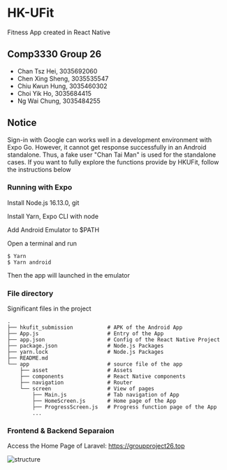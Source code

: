 # HK-UFit
Fitness App created in React Native

## Comp3330 Group 26
- Chan Tsz Hei, 3035692060
- Chen Xing Sheng, 3035535547
- Chiu Kwun Hung, 3035460302
- Choi Yik Ho, 3035684415
- Ng Wai Chung, 3035484255

## Notice

Sign-in with Google can works well in a development environment with Expo Go. However, it cannot get response successfully in an Android standalone. Thus, a fake user "Chan Tai Man" is used for the standalone cases. If you want to fully explore the functions provide by HKUFit, follow the instructions below

### Running with Expo

Install Node.js 16.13.0, git

Install Yarn, Expo CLI with node

Add Android Emulator to $PATH

Open a terminal and run
```
$ Yarn
$ Yarn android
```
Then the app will launched in the emulator

### File directory

Significant files in the project
```
.
├── hkufit_submission           # APK of the Android App
├── App.js                      # Entry of the App
├── app.json                    # Config of the React Native Project
├── package.json                # Node.js Packages
├── yarn.lock                   # Node.js Packages
├── README.md                
└── app                         # source file of the app
    ├── asset                   # Assets
    ├── components              # React Native components
    ├── navigation              # Router
    └── screen                  # View of pages
        ├── Main.js             # Tab navigation of App
        ├── HomeScreen.js       # Home page of the App
        ├── ProgressScreen.js   # Progress function page of the App
        ...
```
### Frontend & Backend Separaion

Access the Home Page of Laravel: https://groupproject26.top

![structure](https://groupproject26.top/images/structure_compressed.png)